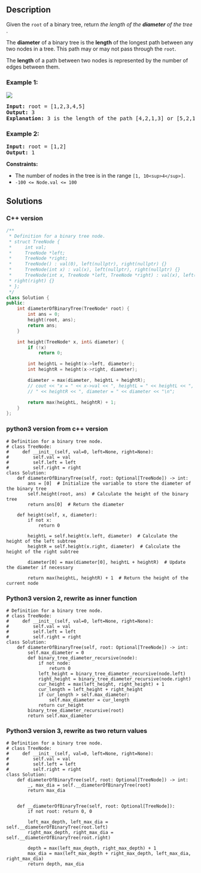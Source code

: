 ## Description

Given the `root` of a binary tree, return  *the length of the **diameter** of the tree* .

The **diameter** of a binary tree is the **length** of the longest path between any two nodes in a tree. This path may or may not pass through the `root`.

The **length** of a path between two nodes is represented by the number of edges between them.

### **Example 1:**

![](https://assets.leetcode.com/uploads/2021/03/06/diamtree.jpg)

<pre><strong>Input:</strong> root = [1,2,3,4,5]
<strong>Output:</strong> 3
<strong>Explanation:</strong> 3 is the length of the path [4,2,1,3] or [5,2,1,3].
</pre>

### **Example 2:**

<pre><strong>Input:</strong> root = [1,2]
<strong>Output:</strong> 1
</pre>

**Constraints:**

* The number of nodes in the tree is in the range `[1, 10<sup>4</sup>]`.
* `-100 <= Node.val <= 100`


## Solutions

### C++ version

```c++
/**
 * Definition for a binary tree node.
 * struct TreeNode {
 *     int val;
 *     TreeNode *left;
 *     TreeNode *right;
 *     TreeNode() : val(0), left(nullptr), right(nullptr) {}
 *     TreeNode(int x) : val(x), left(nullptr), right(nullptr) {}
 *     TreeNode(int x, TreeNode *left, TreeNode *right) : val(x), left(left),
 * right(right) {}
 * };
 */
class Solution {
public:
    int diameterOfBinaryTree(TreeNode* root) {
        int ans = 0;
        height(root, ans);
        return ans;
    }

    int height(TreeNode* x, int& diameter) {
        if (!x)
            return 0;

        int heightL = height(x->left, diameter);
        int heightR = height(x->right, diameter);

        diameter = max(diameter, heightL + heightR);
        // cout << "x = " << x->val << ", heightL = " << heightL << ", heightR =
        // " << heightR << ", diameter = " << diameter << "\n";

        return max(heightL, heightR) + 1;
    }
};
```

### python3 version from c++ version
```python3
# Definition for a binary tree node.
# class TreeNode:
#     def __init__(self, val=0, left=None, right=None):
#         self.val = val
#         self.left = left
#         self.right = right
class Solution:
    def diameterOfBinaryTree(self, root: Optional[TreeNode]) -> int:
        ans = [0]  # Initialize the variable to store the diameter of the binary tree
        self.height(root, ans)  # Calculate the height of the binary tree
        return ans[0]  # Return the diameter

    def height(self, x, diameter):
        if not x:
            return 0

        heightL = self.height(x.left, diameter)  # Calculate the height of the left subtree
        heightR = self.height(x.right, diameter)  # Calculate the height of the right subtree

        diameter[0] = max(diameter[0], heightL + heightR)  # Update the diameter if necessary

        return max(heightL, heightR) + 1  # Return the height of the current node
```

### Python3 version 2, rewrite as inner function
```python3
# Definition for a binary tree node.
# class TreeNode:
#     def __init__(self, val=0, left=None, right=None):
#         self.val = val
#         self.left = left
#         self.right = right
class Solution:
    def diameterOfBinaryTree(self, root: Optional[TreeNode]) -> int:
        self.max_diameter = 0
        def binary_tree_diameter_recursive(node):
            if not node:
                return 0
            left_height = binary_tree_diameter_recursive(node.left)
            right_height = binary_tree_diameter_recursive(node.right)
            cur_height = max(left_height, right_height) + 1
            cur_length = left_height + right_height
            if cur_length > self.max_diameter:
                self.max_diameter = cur_length
            return cur_height
        binary_tree_diameter_recursive(root)
        return self.max_diameter
```

### Python3 version 3, rewrite as two return values
```python3
# Definition for a binary tree node.
# class TreeNode:
#     def __init__(self, val=0, left=None, right=None):
#         self.val = val
#         self.left = left
#         self.right = right
class Solution:
    def diameterOfBinaryTree(self, root: Optional[TreeNode]) -> int:
        _, max_dia = self.__diameterOfBinaryTree(root)
        return max_dia
    

    def __diameterOfBinaryTree(self, root: Optional[TreeNode]):
        if not root: return 0, 0

        left_max_depth, left_max_dia = self.__diameterOfBinaryTree(root.left)
        right_max_depth, right_max_dia = self.__diameterOfBinaryTree(root.right)

        depth = max(left_max_depth, right_max_depth) + 1
        max_dia = max(left_max_depth + right_max_depth, left_max_dia, right_max_dia)
        return depth, max_dia        
```
